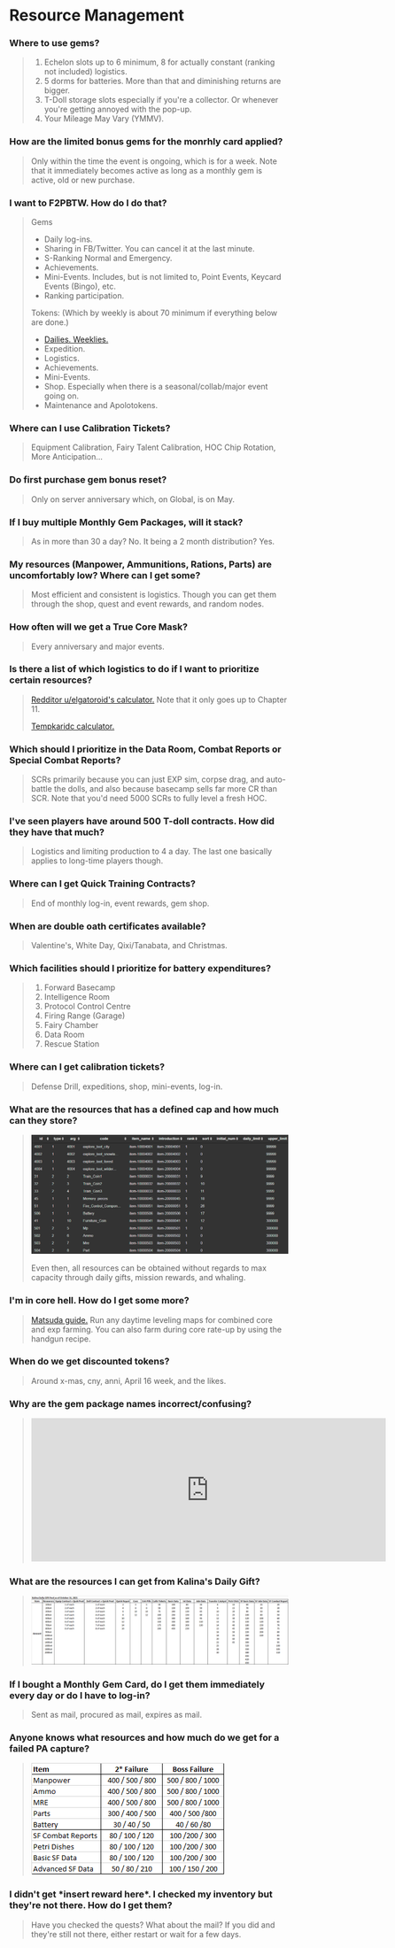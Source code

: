 # Resource Management

### Where to use gems?

> 1. Echelon slots up to 6 minimum, 8 for actually constant (ranking not included) logistics.
> 2. 5 dorms for batteries. More than that and diminishing returns are bigger.
> 3. T-Doll storage slots especially if you're a collector. Or whenever you're getting annoyed with the pop-up.
> 4. Your Mileage May Vary (YMMV).

### How are the limited bonus gems for the monrhly card applied?

> Only within the time the event is ongoing, which is for a week. Note that it immediately becomes active as long as a monthly gem is active, old or new purchase.

### I want to F2PBTW. How do I do that?

> Gems
> - Daily log-ins.
> - Sharing in FB/Twitter. You can cancel it at the last minute.
> - S-Ranking Normal and Emergency.
> - Achievements.
> - Mini-Events. Includes, but is not limited to, Point Events, Keycard Events (Bingo), etc.
> - Ranking participation.
>
> Tokens: (Which by weekly is about 70 minimum if everything below are done.)
> - [Dailies. Weeklies.](https://dmesse.egloos.com/m/3594243)
> - Expedition.
> - Logistics.
> - Achievements.
> - Mini-Events.
> - Shop. Especially when there is a seasonal/collab/major event going on.
> - Maintenance and Apolotokens.

### Where can I use Calibration Tickets?

> Equipment Calibration, Fairy Talent Calibration, HOC Chip Rotation, More Anticipation...

### Do first purchase gem bonus reset?

> Only on server anniversary which, on Global, is on May.

### If I buy multiple Monthly Gem Packages, will it stack?

> As in more than 30 a day? No. It being a 2 month distribution? Yes.

### My resources (Manpower, Ammunitions, Rations, Parts) are uncomfortably low? Where can I get some?

> Most efficient and consistent is logistics. Though you can get them through the shop, quest and event rewards, and random nodes.

### How often will we get a True Core Mask?

> Every anniversary and major events.

### Is there a list of which logistics to do if I want to prioritize certain resources?

> [Redditor u/elgatoroid's calculator.](https://gfl-logistics.neko.gg/) Note that it only goes up to Chapter 11.
>
> [Tempkaridc calculator.](https://tempkaridc.github.io/gf/)

### Which should I prioritize in the Data Room, Combat Reports or Special Combat Reports?

> SCRs primarily because you can just EXP sim, corpse drag, and auto-battle the dolls, and also because basecamp sells far more CR than SCR. Note that you'd need 5000 SCRs to fully level a fresh HOC.

### I've seen players have around 500 T-doll contracts. How did they have that much?

> Logistics and limiting production to 4 a day. The last one basically applies to long-time players though.

### Where can I get Quick Training Contracts?

> End of monthly log-in, event rewards, gem shop.

### When are double oath certificates available?

> Valentine's, White Day, Qixi/Tanabata, and Christmas.

### Which facilities should I prioritize for battery expenditures?

> 1. Forward Basecamp
> 2. Intelligence Room
> 3. Protocol Control Centre
> 4. Firing Range (Garage)
> 5. Fairy Chamber
> 6. Data Room
> 7. Rescue Station

### Where can I get calibration tickets?

> Defense Drill, expeditions, shop, mini-events, log-in.

### What are the resources that has a defined cap and how much can they store?

> ![List.](/GFL/assets/images/ResourceCap.png)
>
> Even then, all resources can be obtained without regards to max capacity through daily gifts, mission rewards, and whaling.

### I'm in core hell. How do I get some more?

> [Matsuda guide.](https://gfl.matsuda.tips/post/its_still_not_enough_fuck) Run any daytime leveling maps for combined core and exp farming. You can also farm during core rate-up by using the handgun recipe.

### When do we get discounted tokens?

> Around x-mas, cny, anni, April 16 week, and the likes.

### Why are the gem package names incorrect/confusing?

> <iframe id="reddit-embed" src="https://www.redditmedia.com/r/girlsfrontline/comments/q1rscp/weekly_commanders_lounge_october_05_2021/hg41790/?depth=1&amp;showmore=false&amp;embed=true&amp;showmedia=false&amp;theme=dark" sandbox="allow-scripts allow-same-origin allow-popups" style="border: none;" height="259" width="640" scrolling="no"></iframe>

### What are the resources I can get from Kalina's Daily Gift?

> ![](/GFL/assets/images/DailyGift.png "Seems to scale with her affection") 

### If I bought a Monthly Gem Card, do I get them immediately every day or do I have to log-in?

> Sent as mail, procured as mail, expires as mail.

### Anyone knows what resources and how much do we get for a failed PA capture?

> ![](/GFL/assets/images/CaptureFail.png "Slashes are because probability")

### I didn't get \*insert reward here*. I checked my inventory but they're not there. How do I get them?

> Have you checked the quests? What about the mail? If you did and they're still not there, either restart or wait for a few days.